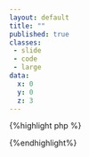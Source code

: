 ```yaml
---
layout: default
title: ""
published: true
classes:
 - slide
 - code
 - large
data:
  x: 0
  y: 0
  z: 3
---
```


{%highlight php %}
<?php
function evil_module_implements_alter(
               &$implementations, $hook) {
  $module = array_rand($implementations);
  unset($implementations[$module]);
}
?>
{%endhighlight%}
